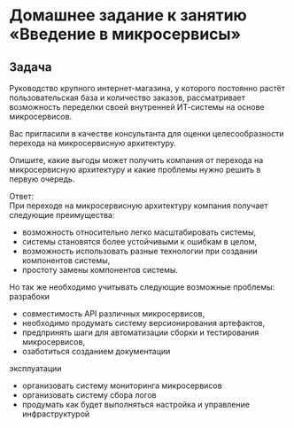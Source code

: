 # Домашнее задание к занятию «Введение в микросервисы»

## Задача

Руководство крупного интернет-магазина, у которого постоянно растёт пользовательская база и количество заказов, рассматривает возможность переделки своей внутренней   ИТ-системы на основе микросервисов. 

Вас пригласили в качестве консультанта для оценки целесообразности перехода на микросервисную архитектуру. 

Опишите, какие выгоды может получить компания от перехода на микросервисную архитектуру и какие проблемы нужно решить в первую очередь.

Ответ:  
При переходе на микросервисную архитектуру компания получает следующие преимущества:
* возможность относительно легко масштабировать системы, 
* системы становятся более устойчивыми к ошибкам в целом,
* возможность использовать разные технологии при создании компонентов системы,
* простоту замены компонентов системы.
  
Но так же необходимо учитывать следующие возможные проблемы:  
разрабоки  
* совместимость API различных микросервисов,
* необходимо продумать систему версионирования артефактов,
* предпринять шаги для автоматизации сборки и тестирования микросервисов,
* озаботиться созданием документации
  
эксплуатации    
* организовать систему мониторинга микросервисов
* организовать систему сбора логов
* продумать как будет выполняться настройка и управление инфраструктурой

